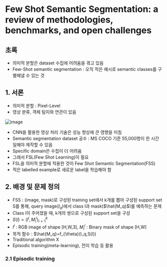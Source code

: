 # Few Shot Semantic Segmentation: a review of methodologies, benchmarks, and open challenges

## 초록
- 의미적 분할은 dataset 수집에 어려움을 겪고 있음
- Few-Shot semantic segmentation : 오직 적은 예시로 semantic classes를 구별해낼 수 있는 것

## 1. 서론
- 의미적 분할 : Pixel-Level
- 영상 분류, 객체 탐지와 연관이 있음

![image](https://github.com/user-attachments/assets/36ebad98-22f5-4a3b-84e4-de020ada3339)

- CNN을 활용한 영상 처리 기술은 성능 향상에 큰 영향을 미침
- Semantic segmentation dataset 공수 : MS COCO 기준 55,000명이 한 시간 일해야 제작할 수 있음
- Specific domain은 수집이 더 어려움
- 그래서 FSL(Few Shot Learning)이 필요
- FSL을 의미적 분할에 적용한 것이 Few Shot Semantic Segmentation(FSS)
- 적은 labelled example로 새로운 label을 학습해야 함

## 2. 배경 및 문제 정의
- FSS : (image, mask)로 구성된 training set에서 k개를 뽑아 구성된 support set S를 통해, query image($I_q$)에서 class l과 mask($\hat{M_q}$)를 예측하는 문제
- Class l이 주어졌을 때, k개의 쌍으로 구성된 support set을 구성
- $S(l)={(I^i, M_l^i)}_{i=1}^k$
- $I^i$ : RGB image of shape [H,W,3], $M_l^i$  : Binary mask of shape [H,W]
- 목적 함수 : $\hat{M_q}=f_{\theta}(I_q,S(l))
- Traditional algorithm X
- Episodic training(meta-learning), 전이 학습 등 활용

### 2.1 Episodic training 
